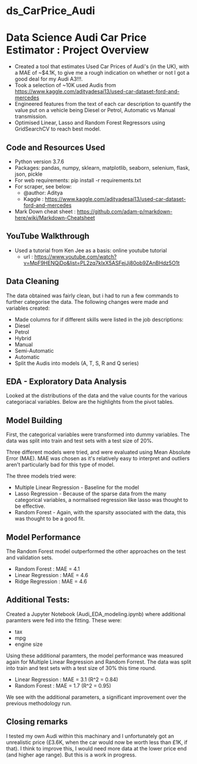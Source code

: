 # ds_CarPrice_Audi

# Data Science Audi Car Price Estimator : Project Overview

* Created a tool that estimates Used Car Prices of Audi's (in the UK), with a MAE of ~$4.1K, to give me a rough indication on whether or not I got a good deal for my Audi A3!!!.
* Took a selection of ~10K used Audis from https://www.kaggle.com/adityadesai13/used-car-dataset-ford-and-mercedes
* Engineered features from the text of each car description to quantify the value put on a vehicle being Diesel or Petrol, Automatic vs Manual transmission.
* Optimised Linear, Lasso and Random Forest Regressors using GridSearchCV to reach best model.


## Code and Resources Used


* Python version 3.7.6
* Packages: pandas, numpy, sklearn, matplotlib, seaborn, selenium, flask, json, pickle
* For web requirements: pip install -r requirements.txt
* For scraper, see below:
  * @author: Aditya
  * Kaggle : https://www.kaggle.com/adityadesai13/used-car-dataset-ford-and-mercedes
* Mark Down cheat sheet : https://github.com/adam-p/markdown-here/wiki/Markdown-Cheatsheet

## YouTube Walkthrough

* Used a tutorial from Ken Jee as a basis: online youtube tutorial
  * url : https://www.youtube.com/watch?v=MpF9HENQjDo&list=PL2zq7klxX5ASFejJj80ob9ZAnBHdz5O1t

## Data Cleaning
 
The data obtained was fairly clean, but i had to run a few commands to further categorise the data. The following changes were made and variables created:
  * Made columns for if different skills were listed in the job descriptions:
   * Diesel
   * Petrol
   * Hybrid
   * Manual
   * Semi-Automatic
   * Automatic
   * Split the Audis into models (A, T, S, R and Q series)
  
  
  ## EDA - Exploratory Data Analysis
  
  Looked at the distributions of the data and the value counts for the various categoriacal variables. Below are the highlights from the pivot tables.
  
  
  ## Model Building
  
  First, the categorical variables were transformed into dummy variables. The data was split into train and test sets with a test size of 20%.
  
  Three different models were tried, and were evaluated using Mean Absolute Error (MAE). MAE was chosen as it's relatively easy to interpret and outliers aren't particularly bad for this type of model.
  
  The three models tried were:
   * Multiple Linear Regression  - Baseline for the model
   * Lasso Regression - Because of the sparse data from the many categorical variables, a normalised regression like lasso was thought to be effective.
   * Random Forest - Again, with the sparsity associated with the data, this was thought to be a good fit.
  
  ## Model Performance
  
  The Random Forest model outperformed the other approaches on the test and validation sets.
  
   * Random Forest : MAE = 4.1
   * Linear Regression : MAE = 4.6
   * Ridge Regression : MAE = 4.6
  
  
  ## Additional Tests:
  
  Created a Jupyter Notebook (Audi_EDA_modeling.ipynb) where additional paramters were fed into the fitting. These were:
   * tax
   * mpg
   * engine size
   
   Using these additional paramters, the model performance was measured again for Multiple Linear Regression and Random Forrest.
   The data was split into train and test sets with a test size of 30% this time round.
   
   * Linear Regression : MAE = 3.1 (R^2 = 0.84)
   * Random Forest : MAE = 1.7 (R^2 = 0.95)
   
   We see with the additional parameters, a significant improvement over the previous methodology run.
   
   ## Closing remarks
   
   I tested my own Audi within this machinary and I unfortunately got an unrealistic price (£3.6K, when the car would now be worth less than £1K, if that). I think to improve this, I would need more data at the lower price end (and higher age range). But this is a work in progress.
   
